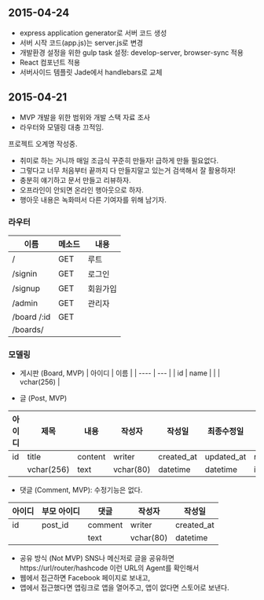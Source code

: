## 2015-04-24
 - express application generator로 서버 코드 생성
 - 서버 시작 코드(app.js)는 server.js로 변경
 - 개발환경 설정을 위한 gulp task 설정: develop-server, browser-sync 적용
 - React 컴포넌트 적용
 - 서버사이드 템플릿 Jade에서 handlebars로 교체


## 2015-04-21
 - MVP 개발을 위한 범위와 개발 스택 자료 조사
 - 라우터와 모델링 대충 끄적임.

프로젝트 오계명 작성중. 
 - 취미로 하는 거니까 매일 조금식 꾸준히 만들자! 급하게 만들 필요없다. 
 - 그렇다고 너무 처음부터 끝까지 다 만들지말고 있는거 검색해서 잘 활용하자!
 - 충분히 얘기하고 문서 만들고 리뷰하자. 
 - 오프라인이 안되면 온라인 행아웃으로 하자. 
 - 행아웃 내용은 녹화떠서 다른 기여자를 위해 남기자. 

### 라우터 

| 이름        | 메소드 | 내용        | 
| ----------- | ------ | ----        |
| /           | GET    | 루트        | 
| /signin     | GET    | 로그인      |
| /signup     | GET    | 회원가입    | 
| /admin      | GET    | 관리자      |
| /board /:id | GET    |             |
| /boards/    |        |             |

### 모델링
 - 게시판 (Board, MVP)
| 아이디 | 이름 |
| ---- | --- |
| id | name | 
|  | vchar(256) | 

 - 글 (Post, MVP)

| 아이디 | 제목  | 내용    | 작성자 | 작성일     | 최종수정일 | 조회수     | 좋아요     | 댓글수 |
| ------ | ----  | ------  | ------ | ---------- | ------     | ------     | ------     | ------------- |
| id     | title | content | writer | created_at | updated_at | read_count | like_count | comment_count |
|        | vchar(256) | text | vchar(80) | datetime | datetime | int | int | int |

 - 댓글 (Comment, MVP): 수정기능은 없다. 

| 아이디 | 부모 아이디 | 댓글    | 작성자 | 작성일     | 
| -------|-------------|------   |--------|-------     |
| id     | post_id     | comment | writer | created_at |
|        |             | text  | vchar(80) | datetime |

 - 공유 방식 (Not MVP)
  SNS나 메신저로 글을 공유하면 https://url/router/hashcode 이런 URL의 Agent를 확인해서 
  - 웹에서 접근하면 Facebook 페이지로 보내고, 
  - 앱에서 접근했다면 앱링크로 앱을 열어주고, 앱이 없다면 스토어로 보낸다.
